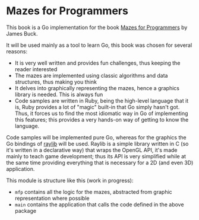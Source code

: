 # Mazes for Programmers

This book is a Go implementation for the book [Mazes for Programmers](http://www.mazesforprogrammers.com/)
by James Buck.

It will be used mainly as a tool to learn Go, this book was chosen for
several reasons:

* It is very well written and provides fun challenges, thus keeping the reader interested
* The mazes are implemented using classic algorithms and data structures,
thus making you think
* It delves into graphically representing the mazes, hence a graphics library is needed. This is always fun
* Code samples are written in Ruby, being the high-level language that it is, Ruby provides a lot of "magic" built-in
that Go simply hasn't got. Thus, it forces us to find the most idiomatic way in Go of implementing this features; this
provides a very hands-on way of getting to know the language.

Code samples will be implemented pure Go, whereas for the graphics the Go bindings of [raylib](https://github.com/gen2brain/raylib-go)
will be used. Raylib is a simple library written in C (so it's written in a declarative way) that wraps the OpenGL API, it's made mainly to teach game development;
thus its API is very simplified while at the same time providing everything that is necessary for a 2D (and even 3D) application.

This module is structure like this (work in progress):

* `mfp` contains all the logic for the mazes, abstracted from graphic representation where possible
* `main` contains the application that calls the code defined in the above package